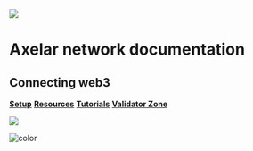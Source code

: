 <img src="_media/axelar-rotating-logo.gif">

# Axelar network documentation

## Connecting web3

[**Setup**](/parent-pages/setup.md)
[**Resources**](/parent-pages/resources.md)
[**Tutorials**](/parent-pages/tutorials.md)
[**Validator Zone**](/parent-pages/validators.md)

![](_media/Axelar-background.jpeg)

![color](#ffffff)